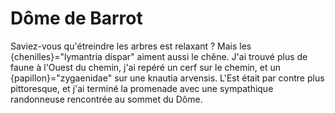 # Dôme de Barrot

Saviez-vous qu'étreindre les arbres est relaxant ? Mais les {chenilles}="lymantria dispar" aiment aussi le chêne. J'ai trouvé plus de faune à l'Ouest du chemin, j'ai repéré un cerf sur le chemin, et un {papillon}="zygaenidae" sur une knautia arvensis. L'Est était par contre plus pittoresque, et j'ai terminé la promenade avec une sympathique randonneuse rencontrée au sommet du Dôme.